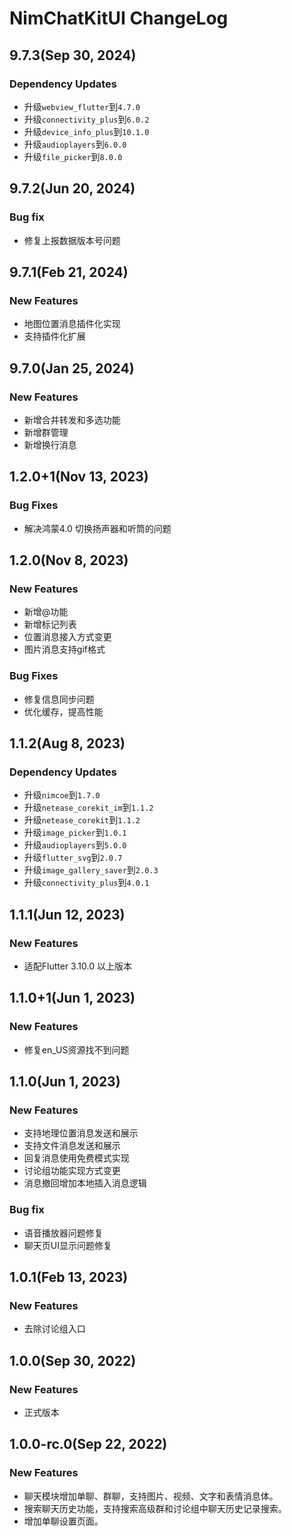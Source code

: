 # NimChatKitUI ChangeLog

## 9.7.3(Sep 30, 2024)

### Dependency Updates
* 升级`webview_flutter`到`4.7.0`
* 升级`connectivity_plus`到`6.0.2`
* 升级`device_info_plus`到`10.1.0`
* 升级`audioplayers`到`6.0.0`
* 升级`file_picker`到`8.0.0`

## 9.7.2(Jun 20, 2024)
### Bug fix
* 修复上报数据版本号问题

## 9.7.1(Feb 21, 2024)
### New Features
* 地图位置消息插件化实现
* 支持插件化扩展

## 9.7.0(Jan 25, 2024)
### New Features
* 新增合并转发和多选功能
* 新增群管理
* 新增换行消息

## 1.2.0+1(Nov 13, 2023)
### Bug Fixes
* 解决鸿蒙4.0 切换扬声器和听筒的问题

## 1.2.0(Nov 8, 2023)
### New Features
* 新增@功能
* 新增标记列表
* 位置消息接入方式变更
* 图片消息支持gif格式

### Bug Fixes
* 修复信息同步问题
* 优化缓存，提高性能

## 1.1.2(Aug 8, 2023)
### Dependency Updates
* 升级`nimcoe`到`1.7.0`
* 升级`netease_corekit_im`到`1.1.2`
* 升级`netease_corekit`到`1.1.2`
* 升级`image_picker`到`1.0.1`
* 升级`audioplayers`到`5.0.0`
* 升级`flutter_svg`到`2.0.7`
* 升级`image_gallery_saver`到`2.0.3`
* 升级`connectivity_plus`到`4.0.1`

## 1.1.1(Jun 12, 2023)
### New Features
* 适配Flutter 3.10.0 以上版本

## 1.1.0+1(Jun 1, 2023)
### New Features
* 修复en_US资源找不到问题

## 1.1.0(Jun 1, 2023)
### New Features
* 支持地理位置消息发送和展示
* 支持文件消息发送和展示
* 回复消息使用免费模式实现
* 讨论组功能实现方式变更
* 消息撤回增加本地插入消息逻辑

### Bug fix
* 语音播放器问题修复
* 聊天页UI显示问题修复

## 1.0.1(Feb 13, 2023)
### New Features
* 去除讨论组入口

## 1.0.0(Sep 30, 2022)
### New Features
* 正式版本

## 1.0.0-rc.0(Sep 22, 2022)
### New Features
* 聊天模块增加单聊、群聊，支持图片、视频、文字和表情消息体。
* 搜索聊天历史功能，支持搜索高级群和讨论组中聊天历史记录搜索。
* 增加单聊设置页面。
